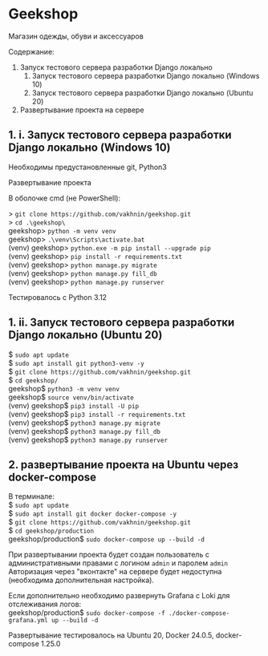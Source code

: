 # Geekshop

Магазин одежды, обуви и аксессуаров

Содержание:
1. Запуск тестового сервера разработки Django локально
   1. Запуск тестового сервера разработки Django локально (Windows 10)
   2. Запуск тестового сервера разработки Django локально (Ubuntu 20)
2. Развертывание проекта на сервере

## 1. i. Запуск тестового сервера разработки Django локально (Windows 10)
Необходимы предустановленные git, Python3

Развертывание проекта

В оболочке cmd (не PowerShell):

&gt; ```git clone https://github.com/vakhnin/geekshop.git``` <br>
&gt; ```cd .\geekshop\``` <br>
geekshop&gt; ```python -m venv venv``` <br>
geekshop&gt; ```.\venv\Scripts\activate.bat``` <br>
(venv) geekshop&gt; ```python.exe -m pip install --upgrade pip``` <br>
(venv) geekshop&gt; ```pip install -r requirements.txt``` <br>
(venv) geekshop&gt; ```python manage.py migrate``` <br>
(venv) geekshop&gt; ```python manage.py fill_db``` <br>
(venv) geekshop&gt; ```python manage.py runserver``` <br>

Тестировалось с Python 3.12

## 1. ii. Запуск тестового сервера разработки Django локально (Ubuntu 20)

$ ```sudo apt update``` <br>
$ ```sudo apt install git python3-venv -y``` <br>
$ ```git clone https://github.com/vakhnin/geekshop.git```<br>
$ ```cd geekshop/``` <br>
geekshop$ ```python3 -m venv venv``` <br>
geekshop$ ```source venv/bin/activate``` <br>
(venv) geekshop$ ```pip3 install -U pip``` <br>
(venv) geekshop$ ```pip3 install -r requirements.txt``` <br>
(venv) geekshop$ ```python3 manage.py migrate``` <br>
(venv) geekshop$ ```python3 manage.py fill_db``` <br>
(venv) geekshop$ ```python3 manage.py runserver``` <br>

## 2. развертывание проекта на Ubuntu через docker-compose

В терминале:<br>
$ ```sudo apt update```<br>
$ ```sudo apt install git docker docker-compose -y```<br>
$ ```git clone https://github.com/vakhnin/geekshop.git``` <br>
$ ```cd geekshop/production```<br>
geekshop/production$ ```sudo docker-compose up --build -d```

При развертывании проекта будет создан пользователь с административными правами 
с логином `admin` и паролем `admin` 
Авторизация через "вконтакте" на сервере будет недоступна 
(необходима дополнительная настройка).

Если дополнительно необходимо развернуть Grafana с Loki для 
отслеживания логов:<br>
geekshop/production$ ```sudo docker-compose -f ./docker-compose-grafana.yml up --build -d```

Развертывание тестировалось на Ubuntu 20, Docker 24.0.5, docker-compose 1.25.0 
